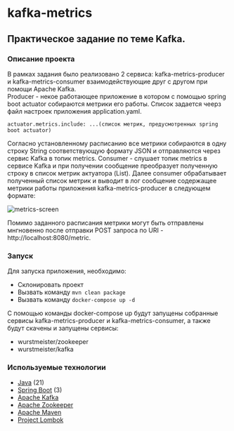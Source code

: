 # kafka-metrics
## Практическое задание по теме Kafka.

### Описание проекта
В рамках задания было реализовано 2 сервиса: kafka-metrics-producer и kafka-metrics-consumer взаимодействующие друг с другом при помощи Apache Kafka.
<br>Producer - некое работающее приложение в котором с помощью spring boot actuator собираются метрики его работы. Список задается чеерз файл настроек приложения application.yaml.
```
actuator.metrics.include: ...(список метрик, предусмотренных spring boot actuator)
```
Согласно установленному расписанию все метрики собираются в одну строку String соответствующую формату JSON и отправляются через сервис Kafka в топик metrics.
Consumer - слушает топик metrics в сервисе Kafka и при получении сообщение преобразует полученную строку в список метрик актуатора (List<ActuatorMetric>).
Далее consumer обрабатывает полученный список метрик и выводит в лог сообщение содержащее метрики работы приложения kafka-metrics-producer в следующем формате:

![metrics-screen](https://github.com/user-attachments/assets/8ddfbd34-36da-485e-b0f9-8c2a06c976e4)

Помимо заданного расписания метрики могут быть отправлены мнгновенно после отправки POST запроса по URI - http://localhost:8080/metric.

### Запуск


Для запуска приложения, необходимо:
- Склонировать проект
- Вызвать команду ``` mvn clean package ```
- Вызвать команду ``` docker-compose up -d ```


С помощью команды docker-compose up будут запущены собранные сервисы kafka-metrics-producer и kafka-metrics-consumer, а также будут скачены и запущены сервисы:
- wurstmeister/zookeeper
- wurstmeister/kafka

### Используемые технологии
+ [Java](https://www.java.com/) (21)
+ [Spring Boot](https://spring.io/projects/spring-boot) (3)
+ [Apache Kafka](https://kafka.apache.org/)
+ [Apache Zookeeper](https://zookeeper.apache.org/)
+ [Apache Maven](https://maven.apache.org)
+ [Project Lombok](https://projectlombok.org)
